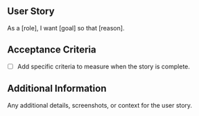 ## User Story
As a [role], I want [goal] so that [reason].

## Acceptance Criteria
- [ ] Add specific criteria to measure when the story is complete.

## Additional Information
Any additional details, screenshots, or context for the user story.
